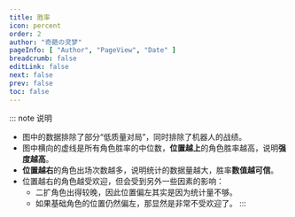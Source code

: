 ```yaml
---
title: 胜率
icon: percent
order: 2
author: "奇葩の灵梦"
pageInfo: [ "Author", "PageView", "Date" ]
breadcrumb: false
editLink: false
next: false
prev: false
toc: false
---
```


<WinRate></WinRate>

::: note 说明
- 图中的数据排除了部分“低质量对局”，同时排除了机器人的战绩。
- 图中横向的虚线是所有角色胜率的中位数，**位置越上**的角色胜率越高，说明**强度越高**。
- **位置越右**的角色出场次数越多，说明统计的数据量越大，胜率**数值越可信**。
- 位置越右的角色越受欢迎，但会受到另外一些因素的影响：
  - 二扩角色出得较晚，因此位置偏左其实是因为统计量不够。
  - 如果基础角色的位置仍然偏左，那显然是非常不受欢迎了。
:::

<script setup>
import WinRate from "@WinRate";
</script>